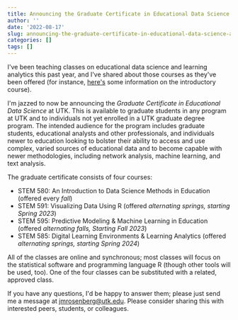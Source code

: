 ```yaml
---
title: Announcing the Graduate Certificate in Educational Data Science (at UTK)
author: ''
date: '2022-08-17'
slug: announcing-the-graduate-certificate-in-educational-data-science-at-utk
categories: []
tags: []
---
```


I've been teaching classes on educational data science and learning analytics this past year, and I've shared about those courses as they've been offered (for instance, [here's](https://making-data-science-count.github.io/s21-intro-to-data-sci-methods-in-ed/) some information on the introductory course). 

I'm jazzed to now be announcing the *Graduate Certificate in Educational Data Science* at UTK. This is available to graduate students in any program at UTK and to individuals not yet enrolled in a UTK graduate degree program. The intended audience for the program includes graduate students, educational analysts and other professionals, and individuals newer to education looking to bolster their ability to access and use complex, varied sources of educational data and to become capable with newer methodologies, including network analysis, machine learning, and text analysis. 

The graduate certificate consists of four courses:

- STEM 580: An Introduction to Data Science Methods in Education (offered every _fall_)
- STEM 591: Visualizing Data Using R (offered _alternating springs, starting Spring 2023_)
- STEM 595: Predictive Modeling & Machine Learning in Education (offered _alternating falls, Starting Fall 2023_)
- STEM 585: Digital Learning Environments & Learning Analytics (offered _alternating springs, starting Spring 2024_)

All of the classes are online and synchronous; most classes will focus on the statistical software and programming language R (though other tools will be used, too). One of the four classes can be substituted with a related, approved class. 

If you have any questions, I'd be happy to answer them; please just send me a message at jmrosenberg@utk.edu. Please consider sharing this with interested peers, students, or colleagues.